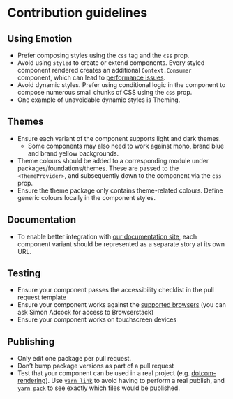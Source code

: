 # Contribution guidelines

## Using Emotion

-   Prefer composing styles using the `css` tag and the `css` prop.
-   Avoid using `styled` to create or extend components. Every styled component rendered creates an additional `Context.Consumer` component, which can lead to [performance issues](https://calendar.perfplanet.com/2019/the-unseen-performance-costs-of-css-in-js-in-react-apps/).
-   Avoid dynamic styles. Prefer using conditional logic in the component to compose numerous small chunks of CSS using the `css` prop.
-   One example of unavoidable dynamic styles is Theming.

## Themes

-   Ensure each variant of the component supports light and dark themes.
    -   Some components may also need to work against mono, brand blue and brand yellow backgrounds.
-   Theme colours should be added to a corresponding module under packages/foundations/themes. These are passed to the `<ThemeProvider>`, and subsequently down to the component via the `css` prop.
-   Ensure the theme package only contains theme-related colours. Define generic colours locally in the component styles.

## Documentation

-   To enable better integration with [our documentation site](https://zeroheight.com/2a1e5182b), each component variant should be represented as a separate story at its own URL.

## Testing

-   Ensure your component passes the accessibility checklist in the pull request template
-   Ensure your component works against the [supported browsers](https://www.theguardian.com/help/recommended-browsers) (you can ask Simon Adcock for access to Browserstack)
-   Ensure your component works on touchscreen devices

## Publishing

-   Only edit one package per pull request.
-   Don’t bump package versions as part of a pull request
-   Test that your component can be used in a real project (e.g. [dotcom-rendering](https://github.com/guardian/dotcom-rendering)). Use [`yarn link`](https://yarnpkg.com/en/docs/cli/link) to avoid having to perform a real publish, and [`yarn pack`](https://yarnpkg.com/en/docs/cli/pack) to see exactly which files would be published.
